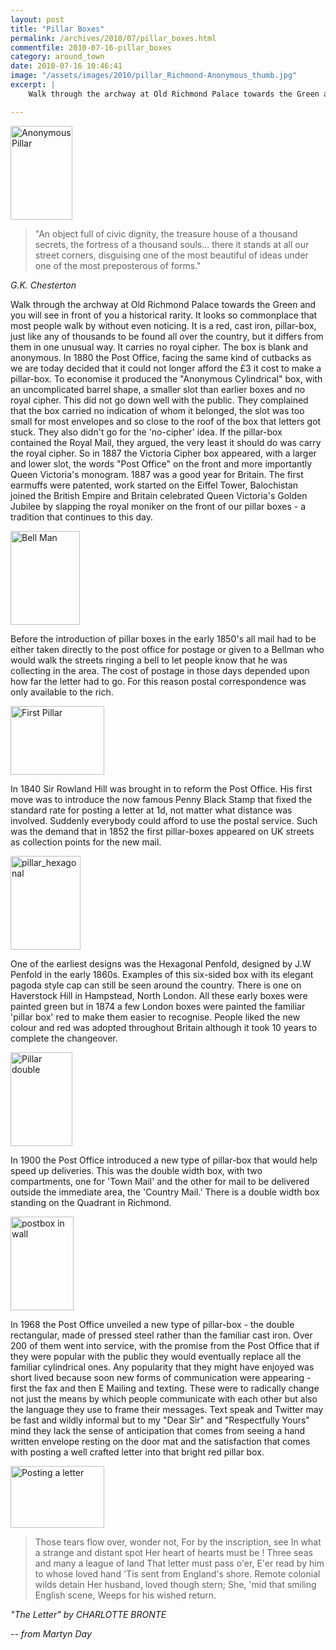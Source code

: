 ```yaml
---
layout: post
title: "Pillar Boxes"
permalink: /archives/2010/07/pillar_boxes.html
commentfile: 2010-07-16-pillar_boxes
category: around_town
date: 2010-07-16 10:46:41
image: "/assets/images/2010/pillar_Richmond-Anonymous_thumb.jpg"
excerpt: |
    Walk through the archway at Old Richmond Palace towards the Green and you will see in front of you a historical rarity.  It looks so commonplace that most people walk by without even noticing. It is a red, cast iron, pillar-box, just like any of thousands to be found all over the country, but it differs from them in one unusual way. It carries no royal cipher. 

---
```


<a href="/assets/images/2010/pillar_Richmond-Anonymous.jpg" title="See larger version of - Anonymous Pillar"><img src="/assets/images/2010/pillar_Richmond-Anonymous_thumb.jpg" width="99" height="150" alt="Anonymous Pillar" class="photo right" /></a>

> "An object full of civic dignity, the treasure house of a thousand secrets, the fortress of a thousand souls... there it stands at all our street corners, disguising one of the most beautiful of ideas under one of the most preposterous of forms."

<cite>G.K. Chesterton</cite>

Walk through the archway at Old Richmond Palace towards the Green and you will see in front of you a historical rarity. It looks so commonplace that most people walk by without even noticing. It is a red, cast iron, pillar-box, just like any of thousands to be found all over the country, but it differs from them in one unusual way. It carries no royal cipher. The box is blank and anonymous. In 1880 the Post Office, facing the same kind of cutbacks as we are today decided that it could not longer afford the £3 it cost to make a pillar-box. To economise it produced the "Anonymous Cylindrical" box, with an uncomplicated barrel shape, a smaller slot than earlier boxes and no royal cipher. This did not go down well with the public. They complained that the box carried no indication of whom it belonged, the slot was too small for most envelopes and so close to the roof of the box that letters got stuck. They also didn't go for the 'no-cipher' idea. If the pillar-box contained the Royal Mail, they argued, the very least it should do was carry the royal cipher. So in 1887 the Victoria Cipher box appeared, with a larger and lower slot, the words "Post Office" on the front and more importantly Queen Victoria's monogram. 1887 was a good year for Britain. The first earmuffs were patented, work started on the Eiffel Tower, Balochistan joined the British Empire and Britain celebrated Queen Victoria's Golden Jubilee by slapping the royal moniker on the front of our pillar boxes - a tradition that continues to this day.

<a href="/assets/images/2010/pillar_bell_man.jpg" title="See larger version of - Bell Man"><img src="/assets/images/2010/pillar_bell_man_thumb.jpg" width="111" height="150" alt="Bell Man" class="photo right" /></a>

Before the introduction of pillar boxes in the early 1850's all mail had to be either taken directly to the post office for postage or given to a Bellman who would walk the streets ringing a bell to let people know that he was collecting in the area. The cost of postage in those days depended upon how far the letter had to go. For this reason postal correspondence was only available to the rich.

<a href="/assets/images/2010/pillar_FirstLetterbox.jpg" title="See larger version of - First Pillar"><img src="/assets/images/2010/pillar_FirstLetterbox_thumb.jpg" width="150" height="110" alt="First Pillar" class="photo right" /></a>

In 1840 Sir Rowland Hill was brought in to reform the Post Office. His first move was to introduce the now famous Penny Black Stamp that fixed the standard rate for posting a letter at 1d, not matter what distance was involved. Suddenly everybody could afford to use the postal service. Such was the demand that in 1852 the first pillar-boxes appeared on UK streets as collection points for the new mail.

<a href="/assets/images/2010/pillar_hexagonal-penfold.jpg" title="See larger version of - pillar_hexagonal"><img src="/assets/images/2010/pillar_hexagonal-penfold_thumb.jpg" width="112" height="150" alt="pillar_hexagonal" class="photo right" /></a>

One of the earliest designs was the Hexagonal Penfold, designed by J.W Penfold in the early 1860s. Examples of this six-sided box with its elegant pagoda style cap can still be seen around the country. There is one on Haverstock Hill in Hampstead, North London. All these early boxes were painted green but in 1874 a few London boxes were painted the familiar 'pillar box' red to make them easier to recognise. People liked the new colour and red was adopted throughout Britain although it took 10 years to complete the changeover.

<a href="/assets/images/2010/pillar_Richmond-Double.jpg" title="See larger version of - Pillar double"><img src="/assets/images/2010/pillar_Richmond-Double_thumb.jpg" width="99" height="150" alt="Pillar double" class="photo right" /></a>

In 1900 the Post Office introduced a new type of pillar-box that would help speed up deliveries. This was the double width box, with two compartments, one for 'Town Mail' and the other for mail to be delivered outside the immediate area, the 'Country Mail.' There is a double width box standing on the Quadrant in Richmond.

<a href="/assets/images/2010/pillar_Postbox-in-wall.jpg" title="See larger version of - postbox in wall"><img src="/assets/images/2010/pillar_Postbox-in-wall_thumb.jpg" width="101" height="150" alt="postbox in wall" class="photo right" /></a>

In 1968 the Post Office unveiled a new type of pillar-box - the double rectangular, made of pressed steel rather than the familiar cast iron. Over 200 of them went into service, with the promise from the Post Office that if they were popular with the public they would eventually replace all the familiar cylindrical ones. Any popularity that they might have enjoyed was short lived because soon new forms of communication were appearing - first the fax and then E Mailing and texting. These were to radically change not just the means by which people communicate with each other but also the language they use to frame their messages. Text speak and Twitter may be fast and wildly informal but to my "Dear Sir" and "Respectfully Yours" mind they lack the sense of anticipation that comes from seeing a hand written envelope resting on the door mat and the satisfaction that comes with posting a well crafted letter into that bright red pillar box.

<a href="/assets/images/2010/pillar_Posting-letter.jpg" title="See larger version of - Posting a letter"><img src="/assets/images/2010/pillar_Posting-letter_thumb.jpg" width="150" height="99" alt="Posting a letter" class="photo right" /></a>

> Those tears flow over, wonder not,
>  For by the inscription, see
>  In what a strange and distant spot
>  Her heart of hearts must be !
>  Three seas and many a league of land
>  That letter must pass o'er,
>  E'er read by him to whose loved hand
>  'Tis sent from England's shore.
>  Remote colonial wilds detain
>  Her husband, loved though stern;
>  She, 'mid that smiling English scene,
> Weeps for his wished return.

<cite>"The Letter" by CHARLOTTE BRONTE</cite>

<cite>-- from Martyn Day</cite>
